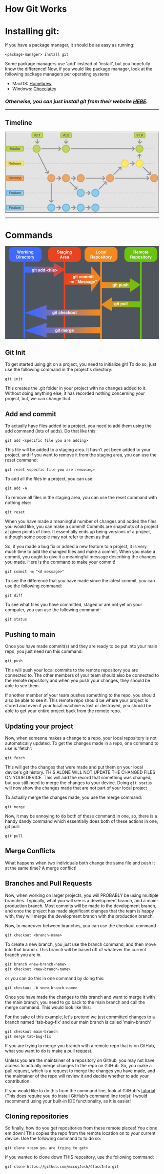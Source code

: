 # How Git Works

# Installing git:

If you have a package manager, it should be as easy as running:
```
<package-manager> install git
```
Some package managers use 'add' instead of 'install', but you hopefully know the difference!
Now, if you would like package manager, look at the following package managers per operating systems:

- MacOS:   [Homebrew](https://brew.sh/)
- Windows: [Chocolatey](https://chocolatey.org/install)

### ***Otherwise, you can just install git from their website [HERE](https://git-scm.com/downloads).***

---

## Timeline

![git_workflow.png](../assets/git_workflow.png)

---

# Commands

![git_cmds.png](..%2Fassets%2Fgit_cmds.png)


## Git Init

To get started using git on a project, you need to initialize git!
To do so, just use the following command in the project's directory:
```
git init
```

This creates the .git folder in your project with no changes added to it. Without doing anything else, 
it has recorded nothing concerning your project, but, we can change that.

## Add and commit

To actually have files added to a project, you need to add them using the add command (lots of adds). 
Do that like this:
```
git add <specific file you are adding>
```
This file will be added to a staging area. It hasn't yet been added to your
project, and if you want to remove it from the staging area, you can use the reset command:
```
git reset <specfic file you are removing>
```

To add all the files in a project, you can use:
```
git add -A
```

To remove all files in the staging area, you can use the reset command with nothing else:
```
git reset
```


When you have made a meaningful number of changes and added the files you would like, you can make a commit!
Commits are snapshots of a project at given points of time. It essentially ends up being versions of a project, 
although some people may not refer to them as that. 

So, if you made a bug fix or added a new feature to a project, it is very much time to add the changed files and 
make a commit. When you make a commit, you ought to give it a meaningful message describing the changes you made.
Here is the command to make your commit!
```
git commit -m "<A message>"
```

To see the difference that you have made since the latest commit, you can use the following command:
```
git diff
```

To see what files you have committed, staged or are not yet on your computer, you can use the following command:
```
git status
```

## Pushing to main

Once you have made commit(s) and they are ready to be put into your main repo, you just need run this command:
```
git push
```
This will push your local commits to the remote repository you are connected to.
The other members of your team should also be connected to the remote repository
and when you push your changes, they should be able to see them. 

If another member of your team pushes something to the repo, you should also be able
to see it. This remote repo should be where your project is stored and even if your
local machine is lost or destroyed, you should be able to get your entire project
back from the remote repo.

## Updating your project

Now, when someone makes a change to a repo, your local repository is not automatically updated.
To get the changes made in a repo, one command to use is 'fetch':
```
git fetch 
```
This will get the changes that were made and put them on your local device's git history. 
THIS ALONE WILL NOT UPDATE THE CHANGED FILES ON YOUR DEVICE. This will add the record that something was
changed, but you still need to merge the changes to your device.
Doing ```git status``` will now show the changes made that are not part of your local project

To actually merge the changes made, you use the merge command:
```
git merge
```

Now, it may be annoying to do both of these command in one, so, there is a handy dandy 
command which essentially does both of these actions in one, git pull:
```
git pull
```


## Merge Conflicts

What happens when two individuals both change the same file and push it at the same time?
A merge conflict!


## Branches and Pull Requests

Now, when working on larger projects, 
you will PROBABLY be using multiple branches.
Typically, what you will see is a development branch, and a main-production branch.
Most commits will be made to the development branch, and once 
the project has made significant changes that the team is happy with, they
will merge the development branch with the production branch.

Now, to maneuver between branches, you can use the checkout command
```
git checkout <branch-name>
```

To create a new branch, you just use the branch command, and then
move into that branch. This branch will be based off of whatever
the current branch you are in.

```
git branch <new-branch-name>
git checkout <new-branch-name>
```

or you can do this in one command by doing this:

```
git checkout -b <new-branch-name>
```

Once you have made the changes to this branch and want to merge it
with the main branch, you need to go back to the main branch and 
call the merge command. This would look like this:

For the sake of this example, let's pretend we just committed changes
to a branch named 'tab-bug-fix' and our main branch is called 'main-branch'

```
git checkout main-branch
git merge tab-bug-fix
```

If you are trying to merge you branch with a remote repo
that is on GitHub, what you want to do is make a pull request.

Unless you are the maintainer of a repository on Github, you
may not have access to actually merge changes to the repo on
GitHub. So, you make a pull request, which is a request to merge
the changes you have made, and the maintainer of the repo
will review it and decide whether to add your contribution.

If you would like to do this from the command line, 
look at GitHub's [tutorial](https://cli.github.com/manual/gh_pr_create) (This does require
you do install GitHub's command line tools)! 
I would recommend using your built-in IDE functionality, as it is easier!

## Cloning repositories

So finally, how do you get repositories from these remote places!
You clone em down!
This copies the repo from the remote location on to your current device.
Use the following command to to do so:
```
git clone <repo you are trying to get>
```

If you wanted to clone down THIS repository, use the following command:
```
git clone https://github.com/mccoyJosh/ClassInfo.git
```
